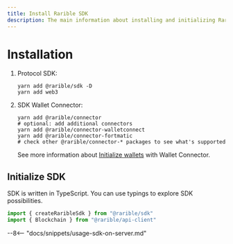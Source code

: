 ```yaml
---
title: Install Rarible SDK
description: The main information about installing and initializing Rarible Multichain SDK
---
```


# Installation

1. Protocol SDK:

    ```shell
    yarn add @rarible/sdk -D
    yarn add web3
    ```

2. SDK Wallet Connector:

    ```shell
    yarn add @rarible/connector
    # optional: add additional connectors
    yarn add @rarible/connector-walletconnect
    yarn add @rarible/connector-fortmatic
    # check other @rarible/connector-* packages to see what's supported 
    ```
    
    See more information about [Initialize wallets](wallets.md) with Wallet Connector. 

## Initialize SDK

SDK is written in TypeScript. You can use typings to explore SDK possibilities.

```ts
import { createRaribleSdk } from "@rarible/sdk"
import { Blockchain } from "@rarible/api-client"
```

--8<-- "docs/snippets/usage-sdk-on-server.md"
